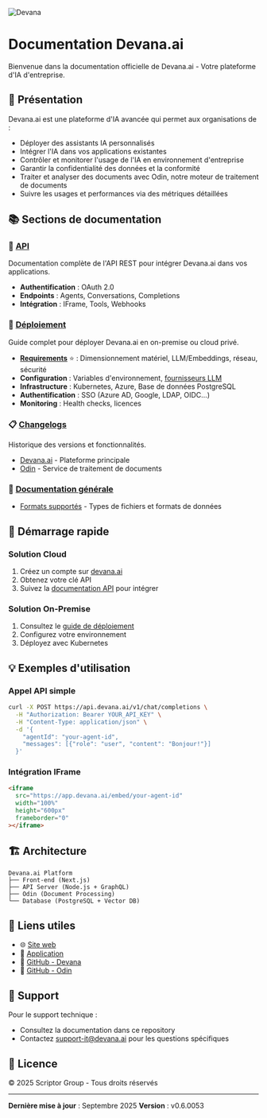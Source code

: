 ![Devana](https://app.devana.ai/static/logo-small.png)

# Documentation Devana.ai

Bienvenue dans la documentation officielle de Devana.ai - Votre plateforme d'IA d'entreprise.

## 🌟 Présentation

Devana.ai est une plateforme d'IA avancée qui permet aux organisations de :

- Déployer des assistants IA personnalisés
- Intégrer l'IA dans vos applications existantes
- Contrôler et monitorer l'usage de l'IA en environnement d'entreprise
- Garantir la confidentialité des données et la conformité
- Traiter et analyser des documents avec Odin, notre moteur de traitement de documents
- Suivre les usages et performances via des métriques détaillées

## 📚 Sections de documentation

### 📡 [API](./api/README.md)

Documentation complète de l'API REST pour intégrer Devana.ai dans vos applications.

- **Authentification** : OAuth 2.0
- **Endpoints** : Agents, Conversations, Completions
- **Intégration** : IFrame, Tools, Webhooks

### 🚀 [Déploiement](./deployment/README.md)

Guide complet pour déployer Devana.ai en on-premise ou cloud privé.

- **[Requirements](./deployment/requirements.md)** ⭐ : Dimensionnement matériel, LLM/Embeddings, réseau, sécurité
- **Configuration** : Variables d'environnement, [fournisseurs LLM](./deployment/configuration/llm-providers.md)
- **Infrastructure** : Kubernetes, Azure, Base de données PostgreSQL
- **Authentification** : SSO (Azure AD, Google, LDAP, OIDC...)
- **Monitoring** : Health checks, licences

### 📋 [Changelogs](./changelogs/)

Historique des versions et fonctionnalités.

- [Devana.ai](./changelogs/devana/README.md) - Plateforme principale
- [Odin](./changelogs/odin/README.md) - Service de traitement de documents

### 📖 [Documentation générale](./docs/)

- [Formats supportés](./docs/supported-formats.md) - Types de fichiers et formats de données

## 🚀 Démarrage rapide

### Solution Cloud

1. Créez un compte sur [devana.ai](https://www.devana.ai)
2. Obtenez votre clé API
3. Suivez la [documentation API](./api/README.md) pour intégrer

### Solution On-Premise

1. Consultez le [guide de déploiement](./deployment/README.md)
2. Configurez votre environnement
3. Déployez avec Kubernetes

## 💡 Exemples d'utilisation

### Appel API simple

```bash
curl -X POST https://api.devana.ai/v1/chat/completions \
  -H "Authorization: Bearer YOUR_API_KEY" \
  -H "Content-Type: application/json" \
  -d '{
    "agentId": "your-agent-id",
    "messages": [{"role": "user", "content": "Bonjour!"}]
  }'
```

### Intégration IFrame

```html
<iframe
  src="https://app.devana.ai/embed/your-agent-id"
  width="100%"
  height="600px"
  frameborder="0"
></iframe>
```

## 🏗️ Architecture

```
Devana.ai Platform
├── Front-end (Next.js)
├── API Server (Node.js + GraphQL)
├── Odin (Document Processing)
└── Database (PostgreSQL + Vector DB)
```

## 🔗 Liens utiles

- 🌐 [Site web](https://www.devana.ai)
- 📱 [Application](https://app.devana.ai)
- 🐙 [GitHub - Devana](https://github.com/Scriptor-Group/devana.ai)
- 🐙 [GitHub - Odin](https://github.com/Scriptor-Group/odin)

## 💬 Support

Pour le support technique :

- Consultez la documentation dans ce repository
- Contactez support-it@devana.ai pour les questions spécifiques

## 📄 Licence

© 2025 Scriptor Group - Tous droits réservés

---

**Dernière mise à jour** : Septembre 2025
**Version** : v0.6.0053

